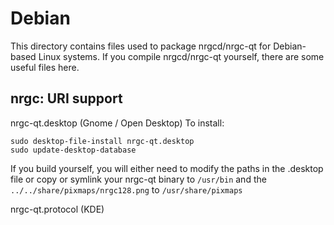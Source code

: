
Debian
====================
This directory contains files used to package nrgcd/nrgc-qt
for Debian-based Linux systems. If you compile nrgcd/nrgc-qt yourself, there are some useful files here.

## nrgc: URI support ##


nrgc-qt.desktop  (Gnome / Open Desktop)
To install:

	sudo desktop-file-install nrgc-qt.desktop
	sudo update-desktop-database

If you build yourself, you will either need to modify the paths in
the .desktop file or copy or symlink your nrgc-qt binary to `/usr/bin`
and the `../../share/pixmaps/nrgc128.png` to `/usr/share/pixmaps`

nrgc-qt.protocol (KDE)

